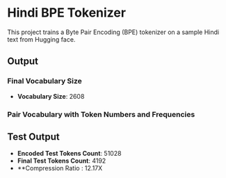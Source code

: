 
# Hindi BPE Tokenizer

This project trains a Byte Pair Encoding (BPE) tokenizer on a sample Hindi text from Hugging face.

## Output

### Final Vocabulary Size
- **Vocabulary Size**: 2608

### Pair Vocabulary with Token Numbers and Frequencies


## Test Output

- **Encoded Test Tokens Count**: 51028
- **Final Test Tokens Count**: 4192
- **Compression Ratio : 12.17X

